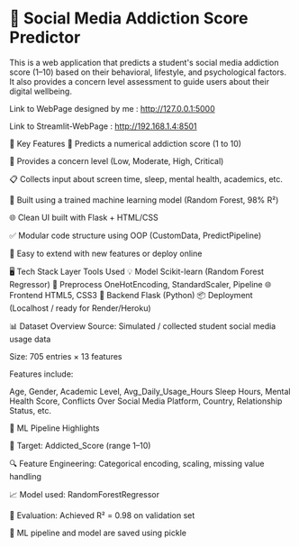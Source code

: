# 📱 Social Media Addiction Score Predictor
This is a web application that predicts a student's social media addiction score (1–10) based on their behavioral, lifestyle, and psychological factors.
It also provides a concern level assessment to guide users about their digital wellbeing.

Link to WebPage designed by me : http://127.0.0.1:5000

Link to Streamlit-WebPage : http://192.168.1.4:8501

🌟 Key Features
🔢 Predicts a numerical addiction score (1 to 10)

🧠 Provides a concern level (Low, Moderate, High, Critical)

📋 Collects input about screen time, sleep, mental health, academics, etc.

🧮 Built using a trained machine learning model (Random Forest, 98% R²)

🌐 Clean UI built with Flask + HTML/CSS

✅ Modular code structure using OOP (CustomData, PredictPipeline)

🎯 Easy to extend with new features or deploy online


🖥️ Tech Stack
Layer	Tools Used
💡 Model	Scikit-learn (Random Forest Regressor)
🔄 Preprocess	OneHotEncoding, StandardScaler, Pipeline
🌐 Frontend	HTML5, CSS3
🧠 Backend	Flask (Python)
📦 Deployment	(Localhost / ready for Render/Heroku)


📊 Dataset Overview
Source: Simulated / collected student social media usage data

Size: 705 entries × 13 features

Features include:

Age, Gender, Academic Level, Avg_Daily_Usage_Hours
Sleep Hours, Mental Health Score, Conflicts Over Social Media
Platform, Country, Relationship Status, etc.



🧠 ML Pipeline Highlights 

📌 Target: Addicted_Score (range 1–10)

🔍 Feature Engineering: Categorical encoding, scaling, missing value handling

📈 Model used: RandomForestRegressor

🧪 Evaluation: Achieved R² = 0.98 on validation set

🔗 ML pipeline and model are saved using pickle
